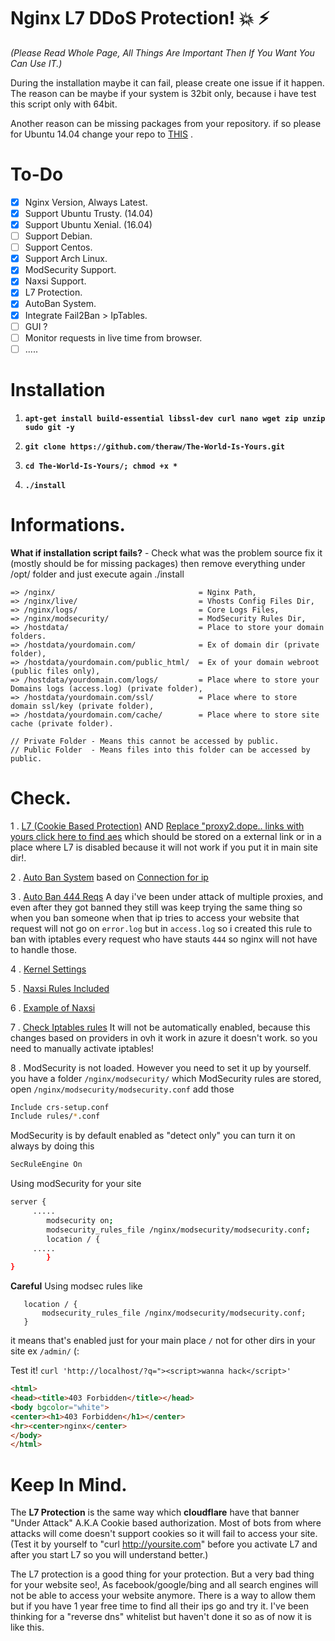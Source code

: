 # Nginx L7 DDoS Protection! :boom: :zap:
*(Please Read Whole Page, All Things Are Important Then If You Want You Can Use IT.)*

During the installation maybe it can fail, please create one issue if it happen. The reason can be maybe if your system is 32bit only, because i have test this script only with 64bit. 

Another reason can be missing packages from your repository. if so please for Ubuntu 14.04 change your repo to [THIS](https://raw.githubusercontent.com/theraw/raws/master/usr/local/raws/ubuntu/eu-repo) .

# To-Do

- [x] Nginx Version, Always Latest.
- [x] Support Ubuntu Trusty. (14.04)
- [x] Support Ubuntu Xenial. (16.04)
- [ ] Support Debian.
- [ ] Support Centos.
- [x] Support Arch Linux.
- [x] ModSecurity Support.
- [x] Naxsi Support.
- [x] L7 Protection.
- [x] AutoBan System.
- [x] Integrate Fail2Ban > IpTables.
- [ ] GUI ?
- [ ] Monitor requests in live time from browser.
- [ ] .....

# Installation

1. **`apt-get install build-essential libssl-dev curl nano wget zip unzip sudo git -y`**

2. **`git clone https://github.com/theraw/The-World-Is-Yours.git`**

3. **`cd The-World-Is-Yours/; chmod +x *`**

4. **`./install`**


# Informations.

**What if installation script fails?** - Check what was the problem source fix it (mostly should be for missing packages) then remove everything under /opt/ folder and just execute again ./install

```
=> /nginx/                                = Nginx Path,
=> /nginx/live/                           = Vhosts Config Files Dir,
=> /nginx/logs/                           = Core Logs Files,
=> /nginx/modsecurity/                    = ModSecurity Rules Dir,
=> /hostdata/                             = Place to store your domain folders.
=> /hostdata/yourdomain.com/              = Ex of domain dir (private folder),
=> /hostdata/yourdomain.com/public_html/  = Ex of your domain webroot (public files only),
=> /hostdata/yourdomain.com/logs/         = Place where to store your Domains logs (access.log) (private folder),
=> /hostdata/yourdomain.com/ssl/          = Place where to store domain ssl/key (private folder),
=> /hostdata/yourdomain.com/cache/        = Place where to store site cache (private folder).

// Private Folder - Means this cannot be accessed by public.
// Public Folder  - Means files into this folder can be accessed by public.
```


# Check.

1 . [L7 (Cookie Based Protection)](https://github.com/theraw/The-World-Is-Yours/blob/master/static/nginx.conf#L15-L42) AND [Replace "proxy2.dope.. links with yours click here to find aes](https://github.com/theraw/The-World-Is-Yours/tree/master/static/vhost) which should be stored on a external link or in a place where L7 is disabled because it will not work if you put it in main site dir!.

2 . [Auto Ban System](https://github.com/theraw/The-World-Is-Yours/blob/master/iptables/jail.local#L105-L111) based on [Connection for ip](https://github.com/theraw/The-World-Is-Yours/blob/master/static/nginx.conf#L72-L73)

3 . [Auto Ban 444 Reqs](https://github.com/theraw/The-World-Is-Yours/blob/master/iptables/jail.local#L113-L118) A day i've been under attack of multiple proxies, and even after they got banned they still was keep trying the same thing so when you ban someone when that ip tries to access your website that request will not go on `error.log` but in `access.log` so i created this rule to ban with iptables every request who have stauts `444` so nginx will not have to handle those.

4 . [Kernel Settings](https://github.com/theraw/The-World-Is-Yours/blob/master/static/sysctl.conf#L1-L34)

5 . [Naxsi Rules Included](https://github.com/theraw/The-World-Is-Yours/blob/master/static/nginx.conf#L118)

6 . [Example of Naxsi](https://github.com/theraw/The-World-Is-Yours/blob/master/static/vhost/default#L22-L29)

7 . [Check Iptables rules](https://github.com/theraw/The-World-Is-Yours/blob/master/iptables/rules) It will not be automatically enabled, because this changes based on providers in ovh it work in azure it doesn't work. so you need to manually activate iptables!

8 . ModSecurity is not loaded. However you need to set it up by yourself. you have a folder `/nginx/modsecurity/`
which ModSecurity rules are stored, open `/nginx/modsecurity/modsecurity.conf` add those

```bash
Include crs-setup.conf
Include rules/*.conf
```
ModSecurity is by default enabled as "detect only" you can turn it on always by doing this

```bash
SecRuleEngine On
```

Using modSecurity for your site
```bash
server { 
     ..... 
        modsecurity on;
        modsecurity_rules_file /nginx/modsecurity/modsecurity.conf; 
        location / { 
     ..... 
        } 
}
```
**Careful** Using modsec rules like
```
   location / { 
       modsecurity_rules_file /nginx/modsecurity/modsecurity.conf; 
   } 
```
it means that's enabled just for your main place `/` not for other dirs in your site ex `/admin/` (:


Test it!
`curl 'http://localhost/?q="><script>wanna hack</script>'`
```html
<html>
<head><title>403 Forbidden</title></head>
<body bgcolor="white">
<center><h1>403 Forbidden</h1></center>
<hr><center>nginx</center>
</body>
</html>
```

# Keep In Mind.
The **L7 Protection** is the same way which **cloudflare** have that banner "Under Attack" A.K.A Cookie based authorization. Most of bots from where attacks will come doesn't support cookies so it will fail to access your site. (Test it by yourself to "curl http://yoursite.com" before you activate L7 and after you start L7 so you will understand better.)

The L7 protection is a good thing for your protection. But a very bad thing for your website seo!, As facebook/google/bing and all search engines will not be able to access your website anymore. There is a way to allow them but if you have 1 year free time to find all their ips go and try it. I've been thinking for a "reverse dns" whitelist but haven't done it so as of now it is like this.
